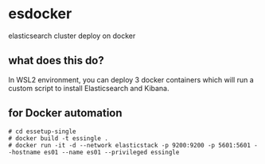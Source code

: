 # esdocker
elasticsearch cluster deploy on docker

## what does this do?
In WSL2 environment, you can deploy 3 docker containers which will run a custom script to install Elasticsearch and Kibana.

## for Docker automation
```
# cd essetup-single
# docker build -t essingle .
# docker run -it -d --network elasticstack -p 9200:9200 -p 5601:5601 --hostname es01 --name es01 --privileged essingle
```
